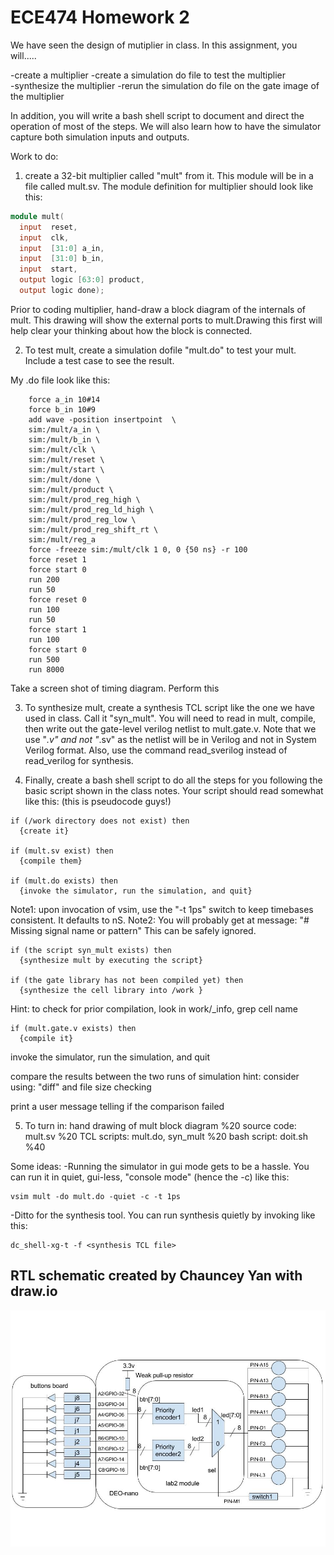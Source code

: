 # ECE474 Homework 2

We have seen the design of mutiplier in class. 
In this assignment, you will.....

  -create a multiplier
  -create a simulation do file to test the multiplier       
  -synthesize the multiplier
  -rerun the simulation do file on the gate image of the multiplier 

In addition, you will write a bash shell script to document and
direct the operation of most of the steps.  We will also learn how
to have the simulator capture both simulation inputs and outputs.

Work to do:

1. create a 32-bit multiplier called "mult" from it.
  This module will be in a file called mult.sv.  The module 
definition for multiplier should look like this:
```verilog
module mult( 
  input  reset,
  input  clk,
  input  [31:0] a_in,
  input  [31:0] b_in,
  input  start,
  output logic [63:0] product,
  output logic done);
```
Prior to coding multiplier, hand-draw a block diagram of the internals 
of mult.  This drawing will show the external ports to mult.Drawing this
first will help clear your thinking about how the block is connected.

2. To test mult, create a simulation dofile "mult.do" to test your
mult. Include a test case to see the result.  

My .do file look like this:
```
	force a_in 10#14
	force b_in 10#9
	add wave -position insertpoint  \
	sim:/mult/a_in \
	sim:/mult/b_in \
	sim:/mult/clk \
	sim:/mult/reset \
	sim:/mult/start \
	sim:/mult/done \
	sim:/mult/product \
	sim:/mult/prod_reg_high \
	sim:/mult/prod_reg_ld_high \
	sim:/mult/prod_reg_low \
	sim:/mult/prod_reg_shift_rt \
	sim:/mult/reg_a
	force -freeze sim:/mult/clk 1 0, 0 {50 ns} -r 100
	force reset 1
	force start 0
	run 200
	run 50
	force reset 0
	run 100
	run 50
	force start 1
	run 100
	force start 0
	run 500
	run 8000
```
Take a screen shot of timing diagram. Perform this 


3. To synthesize mult, create a synthesis TCL script like the one we
have used in class. Call it "syn_mult". You will need to read in mult,
compile, then write out the gate-level verilog netlist to 
mult.gate.v.  Note that we use "*.v" and not "*.sv" as the netlist will 
be in Verilog and not in System Verilog format. Also, use the command
read_sverilog instead of read_verilog for synthesis.

4. Finally, create a bash shell script to do all the steps for you following
the basic script shown in the class notes.  Your script should read somewhat
like this: (this is pseudocode guys!)
```
if (/work directory does not exist) then
  {create it}

if (mult.sv exist) then
  {compile them}

if (mult.do exists) then
  {invoke the simulator, run the simulation, and quit}
```  
   Note1: upon invocation of vsim, use the "-t 1ps" switch to keep 
          timebases consistent.  It defaults to nS.
   Note2: You will probably get at message: "# Missing signal name or pattern"
          This can be safely ignored.
```
if (the script syn_mult exists) then
  {synthesize mult by executing the script}

if (the gate library has not been compiled yet) then
  {synthesize the cell library into /work }
```
Hint: to check for prior compilation, look in work/_info, grep cell name 
```
if (mult.gate.v exists) then
  {compile it}
```
invoke the simulator, run the simulation, and quit

compare the results between the two runs of simulation
hint: consider using: "diff" and file size checking  

print a user message telling if the comparison failed

5. To turn in:
  hand drawing of mult block diagram    %20
  source code:  mult.sv                 %20
  TCL scripts:  mult.do, syn_mult       %20
  bash script:  doit.sh                 %40

Some ideas:
  -Running the simulator in gui mode gets to be a hassle.  You can
run it in quiet, gui-less, "console mode" (hence the -c) like this:
```
vsim mult -do mult.do -quiet -c -t 1ps
```
  -Ditto for the synthesis tool.  You can run synthesis quietly by 
invoking like this:
```
dc_shell-xg-t -f <synthesis TCL file>
```

## RTL schematic created by Chauncey Yan with draw.io

![](lab2draw.jpg)

